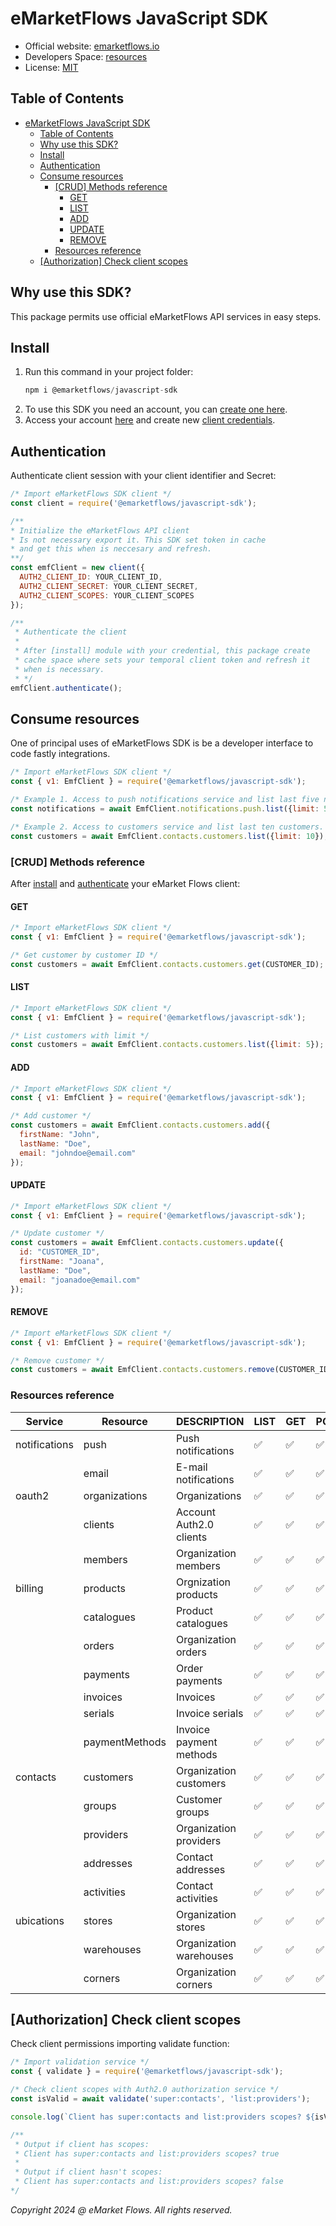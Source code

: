 # eMarketFlows JavaScript SDK

- Official website: [emarketflows.io](https://emarketflows.io)
- Developers Space: [resources](https://emarketflows.io/developers)
- License: [MIT](https://github.com/eMarket-Flows/javascript-sdk/blob/master/LICENSE.md)

## Table of Contents
- [eMarketFlows JavaScript SDK](#emarketflows-javascript-sdk)
  - [Table of Contents](#table-of-contents)
  - [Why use this SDK?](#why-use-this-sdk)
  - [Install](#install)
  - [Authentication](#authentication)
  - [Consume resources](#consume-resources)
    - [\[CRUD\] Methods reference](#crud-methods-reference)
      - [GET](#get)
      - [LIST](#list)
      - [ADD](#add)
      - [UPDATE](#update)
      - [REMOVE](#remove)
    - [Resources reference](#resources-reference)
  - [\[Authorization\] Check client scopes](#authorization-check-client-scopes)

## Why use this SDK?

This package permits use official eMarketFlows API services in easy steps.

## Install

1. Run this command in your project folder:
   ```js
   npm i @emarketflows/javascript-sdk
   ```
2. To use this SDK you need an account, you can [create one here](#).
3. Access your account [here](https://emarketflows.io/login) and create new [client credentials](#).

## Authentication

Authenticate client session with your client identifier and Secret:
```js
/* Import eMarketFlows SDK client */
const client = require('@emarketflows/javascript-sdk');

/** 
* Initialize the eMarketFlows API client
* Is not necessary export it. This SDK set token in cache
* and get this when is neccesary and refresh.
**/
const emfClient = new client({
  AUTH2_CLIENT_ID: YOUR_CLIENT_ID,
  AUTH2_CLIENT_SECRET: YOUR_CLIENT_SECRET,
  AUTH2_CLIENT_SCOPES: YOUR_CLIENT_SCOPES
});

/**
 * Authenticate the client
 * 
 * After [install] module with your credential, this package create
 * cache space where sets your temporal client token and refresh it 
 * when is necessary.
 * */
emfClient.authenticate();
```
## Consume resources

One of principal uses of eMarketFlows SDK is be a developer interface to code fastly integrations.

```js
/* Import eMarketFlows SDK client */
const { v1: EmfClient } = require('@emarketflows/javascript-sdk');

/* Example 1. Access to push notifications service and list last five notifications. */
const notifications = await EmfClient.notifications.push.list({limit: 5});

/* Example 2. Access to customers service and list last ten customers. */
const customers = await EmfClient.contacts.customers.list({limit: 10});
```

### [CRUD] Methods reference

After [install](#install) and [authenticate](#authentication) your eMarket Flows client:

#### GET

```js
/* Import eMarketFlows SDK client */
const { v1: EmfClient } = require('@emarketflows/javascript-sdk');

/* Get customer by customer ID */
const customers = await EmfClient.contacts.customers.get(CUSTOMER_ID);
```

#### LIST

```js
/* Import eMarketFlows SDK client */
const { v1: EmfClient } = require('@emarketflows/javascript-sdk');

/* List customers with limit */
const customers = await EmfClient.contacts.customers.list({limit: 5});
```

#### ADD

```js
/* Import eMarketFlows SDK client */
const { v1: EmfClient } = require('@emarketflows/javascript-sdk');

/* Add customer */
const customers = await EmfClient.contacts.customers.add({
  firstName: "John",
  lastName: "Doe",
  email: "johndoe@email.com"
});
```

#### UPDATE

```js
/* Import eMarketFlows SDK client */
const { v1: EmfClient } = require('@emarketflows/javascript-sdk');

/* Update customer */
const customers = await EmfClient.contacts.customers.update({
  id: "CUSTOMER_ID",
  firstName: "Joana",
  lastName: "Doe",
  email: "joanadoe@email.com"
});
```

#### REMOVE

```js
/* Import eMarketFlows SDK client */
const { v1: EmfClient } = require('@emarketflows/javascript-sdk');

/* Remove customer */
const customers = await EmfClient.contacts.customers.remove(CUSTOMER_ID);
```

### Resources reference

| Service | Resource | DESCRIPTION | LIST | GET | POST | PUT | DELETE |
| -------- | ------- | ------- | ------- | ------- | ------- | ------- | ------- |
| notifications  | push | Push notifications | ✅ | ✅ | ✅ | ✅ | ✅ |
|  | email | E-mail notifications  | ✅ | ✅ | ✅ | ✅ | ✅ |
| oauth2  | organizations | Organizations  | ✅ | ✅ | ✅ | ✅ | ❌ |
|  | clients | Account Auth2.0 clients | ✅ | ✅ | ✅ | ✅ | ✅ |
|  | members | Organization members | ✅ | ✅ | ✅ | ✅ | ✅ |
| billing  | products | Orgnization products | ✅ | ✅ | ✅ | ✅ | ✅ |
|  | catalogues | Product catalogues | ✅ | ✅ | ✅ | ✅ | ✅ |
|  | orders | Organization orders | ✅ | ✅ | ✅ | ✅ | ✅ |
|  | payments | Order payments | ✅ | ✅ | ✅ | ✅ | ✅ |
|  | invoices | Invoices | ✅ | ✅ | ✅ | ✅ | ✅ |
|  | serials | Invoice serials | ✅ | ✅ | ✅ | ✅ | ✅ |
|  | paymentMethods | Invoice payment methods | ✅ | ✅ | ✅ | ✅ | ✅ |
| contacts  | customers | Organization customers | ✅ | ✅ | ✅ | ✅ | ✅ |
|  | groups | Customer groups | ✅ | ✅ | ✅ | ✅ | ✅ |
|  | providers | Organization providers | ✅ | ✅ | ✅ | ✅ | ✅ |
|  | addresses | Contact addresses | ✅ | ✅ | ✅ | ✅ | ✅ |
|  | activities | Contact activities | ✅ | ✅ | ✅ | ✅ | ✅ |
| ubications  | stores | Organization stores | ✅ | ✅ | ✅ | ✅ | ✅ |
|  | warehouses | Organization warehouses | ✅ | ✅ | ✅ | ✅ | ✅ |
|  | corners | Organization corners | ✅ | ✅ | ✅ | ✅ | ✅ |

## [Authorization] Check client scopes

Check client permissions importing validate function:
```js
/* Import validation service */
const { validate } = require('@emarketflows/javascript-sdk');

/* Check client scopes with Auth2.0 authorization service */
const isValid = await validate('super:contacts', 'list:providers');

console.log(`Client has super:contacts and list:providers scopes? ${isValid}`);

/**
 * Output if client has scopes: 
 * Client has super:contacts and list:providers scopes? true
 * 
 * Output if client hasn't scopes:
 * Client has super:contacts and list:providers scopes? false
*/
```

*Copyright 2024 @ eMarket Flows. All rights reserved.*